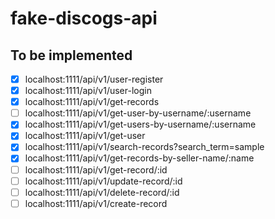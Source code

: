 # fake-discogs-api

## To be implemented

- [x] localhost:1111/api/v1/user-register
- [x] localhost:1111/api/v1/user-login
- [x] localhost:1111/api/v1/get-records
- [ ] localhost:1111/api/v1/get-user-by-username/:username
- [x] localhost:1111/api/v1/get-users-by-username/:username
- [x] localhost:1111/api/v1/get-user
- [x] localhost:1111/api/v1/search-records?search_term=sample
- [x] localhost:1111/api/v1/get-records-by-seller-name/:name
- [ ] localhost:1111/api/v1/get-record/:id
- [ ] localhost:1111/api/v1/update-record/:id
- [ ] localhost:1111/api/v1/delete-record/:id
- [ ] localhost:1111/api/v1/create-record

